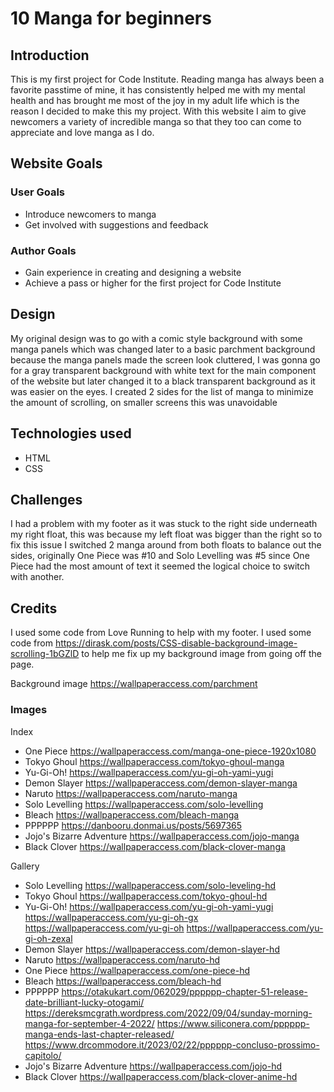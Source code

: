 # 10 Manga for beginners

## Introduction

This is my first project for Code Institute. Reading manga has always been a favorite passtime of mine, it has consistently helped me with my mental health and has brought me most of the joy in my adult life which is the reason I decided to make this my project. With this website I aim to give newcomers a variety of incredible manga so that they too can come to appreciate and love manga as I do.

## Website Goals

### User Goals

* Introduce newcomers to manga
* Get involved with suggestions and feedback

### Author Goals

* Gain experience in creating and designing a website
* Achieve a pass or higher for the first project for Code Institute

## Design

My original design was to go with a comic style background with some manga panels which was changed later to a basic parchment background because the manga panels made the screen look cluttered, I was gonna go for a gray transparent background with white text for the main component of the website but later changed it to a black transparent background as it was easier on the eyes. I created 2 sides for the list of manga to minimize the amount of scrolling, on smaller screens this was unavoidable

## Technologies used

* HTML
* CSS

## Challenges

I had a problem with my footer as it was stuck to the right side underneath my right float, this was because my left float was bigger than the right so to fix
this issue I switched 2 manga around from both floats to balance out the sides, originally One Piece was #10 and Solo Levelling was #5 since One Piece had the most amount of text it seemed the logical choice to switch with another.

## Credits

I used some code from Love Running to help with my footer.
I used some code from <https://dirask.com/posts/CSS-disable-background-image-scrolling-1bGZlD> to help me fix up my background image from going off the page.

Background image <https://wallpaperaccess.com/parchment>

### Images

Index
  
* One Piece <https://wallpaperaccess.com/manga-one-piece-1920x1080>
* Tokyo Ghoul <https://wallpaperaccess.com/tokyo-ghoul-manga>
* Yu-Gi-Oh! <https://wallpaperaccess.com/yu-gi-oh-yami-yugi>
* Demon Slayer <https://wallpaperaccess.com/demon-slayer-manga>
* Naruto <https://wallpaperaccess.com/naruto-manga>
* Solo Levelling <https://wallpaperaccess.com/solo-levelling>
* Bleach <https://wallpaperaccess.com/bleach-manga>
* PPPPPP <https://danbooru.donmai.us/posts/5697365>
* Jojo's Bizarre Adventure <https://wallpaperaccess.com/jojo-manga>
* Black Clover <https://wallpaperaccess.com/black-clover-manga>

Gallery

* Solo Levelling <https://wallpaperaccess.com/solo-leveling-hd>
* Tokyo Ghoul <https://wallpaperaccess.com/tokyo-ghoul-hd>
* Yu-Gi-Oh! <https://wallpaperaccess.com/yu-gi-oh-yami-yugi> <https://wallpaperaccess.com/yu-gi-oh-gx> <https://wallpaperaccess.com/yu-gi-oh> <https://wallpaperaccess.com/yu-gi-oh-zexal>
* Demon Slayer <https://wallpaperaccess.com/demon-slayer-hd>
* Naruto <https://wallpaperaccess.com/naruto-hd>
* One Piece <https://wallpaperaccess.com/one-piece-hd>
* Bleach <https://wallpaperaccess.com/bleach-hd>
* PPPPPP <https://otakukart.com/062029/pppppp-chapter-51-release-date-brilliant-lucky-otogami/> <https://dereksmcgrath.wordpress.com/2022/09/04/sunday-morning-manga-for-september-4-2022/> <https://www.siliconera.com/pppppp-manga-ends-last-chapter-released/> <https://www.drcommodore.it/2023/02/22/pppppp-concluso-prossimo-capitolo/>
* Jojo's Bizarre Adventure <https://wallpaperaccess.com/jojo-hd>
* Black Clover <https://wallpaperaccess.com/black-clover-anime-hd>
